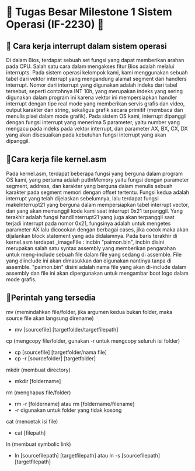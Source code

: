 # 🔗 Tugas Besar Milestone 1 Sistem Operasi (IF-2230) 🔗

## 🔑 Cara kerja interrupt dalam sistem operasi

  Di dalam Bios, terdapat sebuah set fungsi yang dapat memberikan arahan pada CPU. Salah satu cara dalam mengakses fitur Bios adalah melalui interrupts. Pada sistem operasi kelompok kami, kami menggunakan sebuah tabel dari vektor interrupt yang mengandung alamat segment dari handlers interrupt. Nomor dari interrupt yang digunakan adalah indeks dari tabel tersebut, seperti contohnya INT 10h, yang merupakan indeks yang sering digunakan dalam program ini karena vektor ini mempersiapkan handler interrupt dengan tipe real mode yang memberikan servis grafis dan video, output karakter dan string, sekaligus grafik secara primitif (membaca dan menulis pixel dalam mode grafik). Pada sistem OS kami, interrupt dipanggil dengan fungsi interrupt yang menerima 5 parameter, yaitu number yang mengacu pada indeks pada vektor interrupt, dan parameter AX, BX, CX, DX yang akan disesuaikan pada kebutuhan fungsi interrupt yang akan dipanggil.


## 🔑Cara kerja file kernel.asm

  Pada kernel.asm, terdapat beberapa fungsi yang berguna dalam program OS kami, yang pertama adalah putInMemory yaitu fungsi dengan parameter segment, address, dan karakter yang berguna dalam  menulis sebuah karakter pada segment memori dengan offset tertentu. Fungsi kedua adalah interrupt yang telah dijelaskan sebelumnya, lalu terdapat fungsi makeInterrupt21 yang berguna dalam mempersiapkan tabel interrupt vector, dan yang akan memanggil kode kami saat interrupt 0x21 terpanggil. Yang terakhir adalah fungsi handlInterrupt21 yang juga akan terpanggil saat terjadi interrupt pada nomor 0x21, fungsinya adalah untuk mengetes parameter AX lalu dicocokan dengan berbagai cases, jika cocok maka akan dijalankan block statement yang ada didalamnya. Pada baris terakhir di kernel.asm terdapat _imageFile : incbin "paimon.bin", incbin disini merupakan salah satu syntax assembly yang memberikan pengarahan untuk meng-include sebuah file dalam file yang sedang di assemble. File yang diinclude ini akan dimasukkan dan digunakan nantinya tanpa di assemble. "paimon.bin" disini adalah nama file yang akan di-include dalam assembly dan file ini akan dipergunakan untuk mengambar boot logo dalam mode grafis.  

## 🔑Perintah yang tersedia

mv (memindahkan file/folder, jika argumen kedua bukan folder, maka source file akan langsung direname)
<ul>
  <li> mv [sourcefile] [targetfolder/targetfilepath] </li>
</ul>
cp (mengcopy file/folder, gunakan -r untuk mengcopy seluruh isi folder)
<ul>
  <li> cp [sourcefile] [targetfolder/nama file] </li>
  <li> cp -r [sourcefolder] [targetfolder] </li>  
</ul>
mkdir (membuat directory)
<ul>
  <li> mkdir [foldername] </li>
</ul>
rm (menghapus file/folder)
<ul>
  <li> rm -r [foldername] atau rm [foldername/filename] </li>
  <li> -r digunakan untuk folder yang tidak kosong </li>
</ul>
cat (mencetak isi file)
<ul>
  <li> cat [filepath] </li>
</ul>
ln (membuat symbolic link)
<ul>
  <li> ln [sourcefilepath] [targetfilepath] atau ln -s [sourcefilepath] [targetfilepath] </li>
</ul>
    
